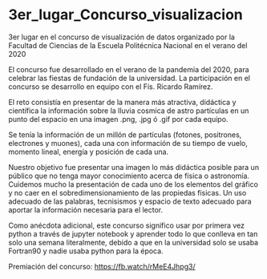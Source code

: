 # 3er_lugar_Concurso_visualizacion
3er lugar en el concurso de visualización de datos organizado por la Facultad de Ciencias de la Escuela Politécnica Nacional en el verano del 2020

El concurso fue desarrollado en el verano de la pandemia del 2020,  para celebrar las fiestas de fundación de la universidad. La participación en el concurso se desarrollo en equipo con el Fís. Ricardo Ramírez.

El reto consistía en presentar de la manera más atractiva, didáctica y científica la información sobre la lluvia cosmica de astro partículas en un punto del espacio en una imagen .png, .jpg ó .gif por cada equipo. 

Se tenía la información de un millón de partículas (fotones, positrones, electrones y muones), cada una con información de su tiempo de vuelo, momento lineal, energía y posición de cada una.

Nuestro objetivo fue presentar una imagen lo más didáctica posible para un público que no tenga mayor conocimiento acerca de física o astronomía. Cuidemos mucho la presentación de cada uno de los elementos del gráfico y no caer en el sobredimensionamiento de las propiedas físicas. Un uso adecuado de las palabras, tecnisismos y espacio de texto adecuado para aportar la información necesaria para el lector.

Como anécdota adicional, este concurso significo usar por primera vez python a través de jupyter notebook y aprender todo lo que conlleva en tan solo una semana literalmente, debido a que en la universidad solo se usaba Fortran90 y nadie usaba python para la época.  

Premiación del concurso: https://fb.watch/rMeE4Jhpg3/
